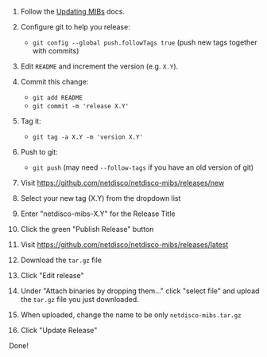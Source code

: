 1. Follow the [Updating MIBs](https://github.com/netdisco/netdisco-mibs/wiki/Updating-MIBs) docs.
1. Configure git to help you release:

    * `git config --global push.followTags true` (push new tags together with commits)

1. Edit `README` and increment the version (e.g. `X.Y`).
1. Commit this change:

    * `git add README`
    * `git commit -m 'release X.Y'`

1. Tag it:

    * `git tag -a X.Y -m 'version X.Y'`

1. Push to git:

    * `git push` (may need `--follow-tags` if you have an old version of git)

1. Visit https://github.com/netdisco/netdisco-mibs/releases/new
1. Select your new tag (X.Y) from the dropdown list
1. Enter "netdisco-mibs-X.Y" for the Release Title
1. Click the green "Publish Release" button
1. Visit https://github.com/netdisco/netdisco-mibs/releases/latest
1. Download the `tar.gz` file
1. Click "Edit release"
1. Under "Attach binaries by dropping them..." click "select file" and upload the `tar.gz` file you just downloaded.
1. When uploaded, change the name to be only `netdisco-mibs.tar.gz`
1. Click "Update Release"

Done!